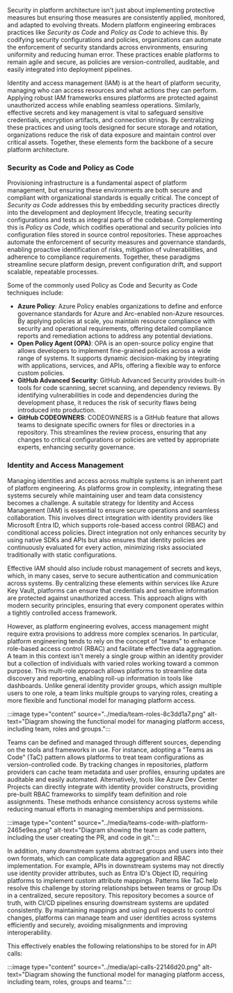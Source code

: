Security in platform architecture isn't just about implementing protective measures but ensuring those measures are consistently applied, monitored, and adapted to evolving threats. Modern platform engineering embraces practices like _Security as Code_ and _Policy as Code_ to achieve this. By codifying security configurations and policies, organizations can automate the enforcement of security standards across environments, ensuring uniformity and reducing human error. These practices enable platforms to remain agile and secure, as policies are version-controlled, auditable, and easily integrated into deployment pipelines.

Identity and access management (IAM) is at the heart of platform security, managing who can access resources and what actions they can perform. Applying robust IAM frameworks ensures platforms are protected against unauthorized access while enabling seamless operations. Similarly, effective secrets and key management is vital to safeguard sensitive credentials, encryption artifacts, and connection strings. By centralizing these practices and using tools designed for secure storage and rotation, organizations reduce the risk of data exposure and maintain control over critical assets. Together, these elements form the backbone of a secure platform architecture.

### Security as Code and Policy as Code

Provisioning infrastructure is a fundamental aspect of platform management, but ensuring these environments are both secure and compliant with organizational standards is equally critical. The concept of _Security as Code_ addresses this by embedding security practices directly into the development and deployment lifecycle, treating security configurations and tests as integral parts of the codebase. Complementing this is _Policy as Code_, which codifies operational and security policies into configuration files stored in source control repositories. These approaches automate the enforcement of security measures and governance standards, enabling proactive identification of risks, mitigation of vulnerabilities, and adherence to compliance requirements. Together, these paradigms streamline secure platform design, prevent configuration drift, and support scalable, repeatable processes.

Some of the commonly used Policy as Code and Security as Code techniques include:

- **Azure Policy**: Azure Policy enables organizations to define and enforce governance standards for Azure and Arc-enabled non-Azure resources. By applying policies at scale, you maintain resource compliance with security and operational requirements, offering detailed compliance reports and remediation actions to address any potential deviations.
- **Open Policy Agent (OPA)**: OPA is an open-source policy engine that allows developers to implement fine-grained policies across a wide range of systems. It supports dynamic decision-making by integrating with applications, services, and APIs, offering a flexible way to enforce custom policies.
- **GitHub Advanced Security**: GitHub Advanced Security provides built-in tools for code scanning, secret scanning, and dependency reviews. By identifying vulnerabilities in code and dependencies during the development phase, it reduces the risk of security flaws being introduced into production.
- **GitHub CODEOWNERS**: CODEOWNERS is a GitHub feature that allows teams to designate specific owners for files or directories in a repository. This streamlines the review process, ensuring that any changes to critical configurations or policies are vetted by appropriate experts, enhancing security governance.

### Identity and Access Management

Managing identities and access across multiple systems is an inherent part of platform engineering. As platforms grow in complexity, integrating these systems securely while maintaining user and team data consistency becomes a challenge. A suitable strategy for Identity and Access Management (IAM) is essential to ensure secure operations and seamless collaboration. This involves direct integration with identity providers like Microsoft Entra ID, which supports role-based access control (RBAC) and conditional access policies. Direct integration not only enhances security by using native SDKs and APIs but also ensures that identity policies are continuously evaluated for every action, minimizing risks associated traditionally with static configurations.

Effective IAM should also include robust management of secrets and keys, which, in many cases, serve to secure authentication and communication across systems. By centralizing these elements within services like Azure Key Vault, platforms can ensure that credentials and sensitive information are protected against unauthorized access. This approach aligns with modern security principles, ensuring that every component operates within a tightly controlled access framework.

However, as platform engineering evolves, access management might require extra provisions to address more complex scenarios. In particular, platform engineering tends to rely on the concept of "teams" to enhance role-based access control (RBAC) and facilitate effective data aggregation. A team in this context isn't merely a single group within an identity provider but a collection of individuals with varied roles working toward a common purpose. This multi-role approach allows platforms to streamline data discovery and reporting, enabling roll-up information in tools like dashboards. Unlike general identity provider groups, which assign multiple users to one role, a team links multiple groups to varying roles, creating a more flexible and functional model for managing platform access.

:::image type="content" source="../media/team-roles-8c3dd1a7.png" alt-text="Diagram showing the functional model for managing platform access, including team, roles and groups.":::

Teams can be defined and managed through different sources, depending on the tools and frameworks in use. For instance, adopting a "Teams as Code" (TaC) pattern allows platforms to treat team configurations as version-controlled code. By tracking changes in repositories, platform providers can cache team metadata and user profiles, ensuring updates are auditable and easily automated. Alternatively, tools like Azure Dev Center Projects can directly integrate with identity provider constructs, providing pre-built RBAC frameworks to simplify team definition and role assignments. These methods enhance consistency across systems while reducing manual efforts in managing memberships and permissions.

:::image type="content" source="../media/teams-code-with-platform-2465e9ea.png" alt-text="Diagram showing the team as code pattern, including the user creating the PR, and code in git.":::

In addition, many downstream systems abstract groups and users into their own formats, which can complicate data aggregation and RBAC implementation. For example, APIs in downstream systems may not directly use identity provider attributes, such as Entra ID's Object ID, requiring platforms to implement custom attribute mappings. Patterns like TaC help resolve this challenge by storing relationships between teams or group IDs in a centralized, secure repository. This repository becomes a source of truth, with CI/CD pipelines ensuring downstream systems are updated consistently. By maintaining mappings and using pull requests to control changes, platforms can manage team and user identities across systems efficiently and securely, avoiding misalignments and improving interoperability.

This effectively enables the following relationships to be stored for in API calls:

:::image type="content" source="../media/api-calls-22146d20.png" alt-text="Diagram showing the functional model for managing platform access, including team, roles, groups and teams.":::
